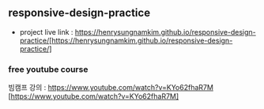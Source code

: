 ## responsive-design-practice

- project live link : https://henrysungnamkim.github.io/responsive-design-practice/[https://henrysungnamkim.github.io/responsive-design-practice/]

### free youtube course

빔캠프 강의 : https://www.youtube.com/watch?v=KYo62fhaR7M [https://www.youtube.com/watch?v=KYo62fhaR7M]
